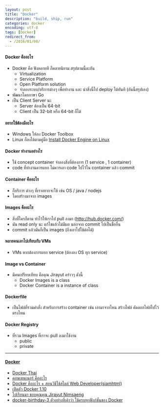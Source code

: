 ```yaml
---
layout: post
title: "Docker"
description: "build, ship, run"
categories: docker
encoding: utf-8
tags: [Docker]
redirect_from:
  - /2016/01/08/
---
```




#### Docker คืออะไร

- Docker คือ ฟังหลายที ก็หลายนิยาม สรุปตามนี้ละกัน
  - Virtualization
  - Service Platform
  - Open Platform solution
  - จำลองระบบ/บริการต่างๆ เพื่อทำงาน และ นำสิ่งนี้ไป deploy ได้ทันที (อันนี้สรุปเอง)
- พัฒนาโดยภาษา Go
- เป็น Client Server นะ
  - Server ต้องเป็น 64-bit
  - Client เป็น 32-bit หรือ 64-bit ก็ได้


#### อยากใช้ต้องมีอะไร

- Windows ให้ลง Docker Toolbox
- Linux ก็ลงได้ตามคู่มือ [Install Docker Engine on Linux](https://docs.docker.com/engine/installation/linux/)

#### Docker ทำงานอย่างไร

- ใช้ concept container จำลองสิ่งที่ต้องการ (1 service , 1 container)
- code ที่ทำงานควรแยก ไม่ควรเอา code ไปไว้ใน container แล้ว commit

#### Container คืออะไร

- ก็บริการ ต่างๆ ที่เราอยากจะใช้ เช่น OS / java / nodejs
- โดยสร้างมาจาก images

#### Images คืออะไร

- สิ่งที่ใครก็ตาม ทำไว้ให้เราไป pull ลงมา (http://hub.docker.com/)
- มัน read only นะ แก้ไขแล้วไม่มีผล นอกจาก commit ไปเป็นชื่ออื่น
- commit แล้วมันก็เป็น images (ถึงเอาไปใช้ต่อได้)

#### หลายคนเอาไปเทียบกับ VMs

- VMs หากต้องการแยก service (ต้องลง OS ทุก service)

#### Image vs Container

- มีคนเปรียบเทียบ คือคุณ Jirayut คร่าวๆ ดังนี้
  - Docker Images is a class
  - Docker Container is a instance of class


#### Dockerfile
  - เป็นไฟล์ที่รวมคำสั่ง สำหรับการสร้าง container เช่น เอามาจากไหน สร้างไฟล์ คัดลอกไฟล์ไปไว้ตรงไหน

#### Docker Registry
  - ที่รวม Images ที่เราจะ pull ลงมาใช้งาน
    - public
    - private

---

#### [Docker](http://goo.gl/6azmAl)

- [Docker Thai](http://dockerthai.com/2015/05/18/docker-%E0%B8%84%E0%B8%B7%E0%B8%AD%E0%B8%AD%E0%B8%B0%E0%B9%84%E0%B8%A3-%E0%B8%95%E0%B8%AD%E0%B8%99%E0%B8%97%E0%B8%B5%E0%B9%88-1-%E0%B8%97%E0%B8%B5%E0%B9%88%E0%B8%A1%E0%B8%B2%E0%B8%82%E0%B8%AD/)
- [คอนเทนเนอร์ คืออะไร](https://sites.google.com/site/chanwit/blogs/what-is-container)
- [Docker คืออะไร + สอนวิธีใช้สไตล์ Web Developer(siamhtml)](http://www.siamhtml.com/getting-started-with-docker/)
- [เปิดตัว Docker 1.10](https://docs.google.com/presentation/d/1ZFdxF1aCl9EePyahkkhsqscwR1vy-_WLcftWOdDff50/mobilepresent?slide=id.g1091c2e94b_0_61)
- [ไปเรียนมา ขอบคุณคุณ
Jirayut Nimsaeng](http://www.slideshare.net/winggundamth/docker-workshop-for-beginner)
- [docker-birthday-3 ตัวอย่างที่เค้าว่า ใช้ครบทุกฟังก์ชั่นของ Docker](https://github.com/docker/docker-birthday-3)
